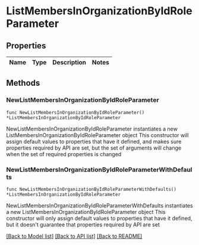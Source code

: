 # ListMembersInOrganizationByIdRoleParameter

## Properties

Name | Type | Description | Notes
------------ | ------------- | ------------- | -------------

## Methods

### NewListMembersInOrganizationByIdRoleParameter

`func NewListMembersInOrganizationByIdRoleParameter() *ListMembersInOrganizationByIdRoleParameter`

NewListMembersInOrganizationByIdRoleParameter instantiates a new ListMembersInOrganizationByIdRoleParameter object
This constructor will assign default values to properties that have it defined,
and makes sure properties required by API are set, but the set of arguments
will change when the set of required properties is changed

### NewListMembersInOrganizationByIdRoleParameterWithDefaults

`func NewListMembersInOrganizationByIdRoleParameterWithDefaults() *ListMembersInOrganizationByIdRoleParameter`

NewListMembersInOrganizationByIdRoleParameterWithDefaults instantiates a new ListMembersInOrganizationByIdRoleParameter object
This constructor will only assign default values to properties that have it defined,
but it doesn't guarantee that properties required by API are set


[[Back to Model list]](../README.md#documentation-for-models) [[Back to API list]](../README.md#documentation-for-api-endpoints) [[Back to README]](../README.md)


